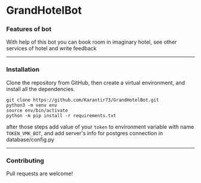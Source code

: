 # GrandHotelBot

### Features of bot

With help of this bot you can book room in imaginary hotel, see other services of hotel and write feedback

----
### Installation

Clone the repository from GitHub, then create a virtual environment, and install all the dependencies.

```terminal
git clone https://github.com/Karantir73/GrandHotelBot.git
python3 -m venv env
source env/bin/activate
python -m pip install -r requirements.txt
```
after those steps add value of your `token` to environment variable with name `TOKEN_VMK_BOT`,
and add server's info for postgres connection in database/config.py

----
### Contributing

Pull requests are welcome!
